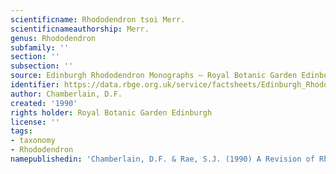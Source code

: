 ```yaml
---
scientificname: Rhododendron tsoi Merr.
scientificnameauthorship: Merr.
genus: Rhododendron
subfamily: ''
section: ''
subsection: ''
source: Edinburgh Rhododendron Monographs – Royal Botanic Garden Edinburgh
identifier: https://data.rbge.org.uk/service/factsheets/Edinburgh_Rhododendron_Monographs.xhtml
author: Chamberlain, D.F.
created: '1990'
rights holder: Royal Botanic Garden Edinburgh
license: ''
tags:
- taxonomy
- Rhododendron
namepublishedin: 'Chamberlain, D.F. & Rae, S.J. (1990) A Revision of Rhododendron































































































































































































































































































































































































































































































































































































































































































































































































































































































































































































































































































































































































































































































































































































































































































































































































































































































































































































































































































































































































































































































































































































































































































































































































































































































































































































































































































































































































































































































































































































































































































































































































































































































































































































































































































































































































































































































































































































































































































































































































































































































































































































































































































































































































































































































































































































































































































































































































































































































































































































































































































































































































































































































































































































































































































































































































































































































































































































































































































































































































































































































































































































































































































































































































































































































































































































































































































































































































































































































































































































































































































































































































































































































































































































































































































































































































































































































































































































































































































































































































































































































































































































































































































































































































































































































































  IV































































































































































































































































































































































































































































































































































































































































































































































































































































































































































































































































































































































































































































































































































































































































































































































































































































































































































































































































































































































































































































































































































































































































































































































































































































































































































































































































































































































































































































































































































































































































































































































































































































































































































































































































































































































































































































































































































































































































































































































































































































































































































































































































































































































































































































































































































































































































































































































































































































































































































































































































































































































































































































































































































































































































































































































































































































































































































































































































































































































































































































































































































































































































































































































































































































































































































































































































































































































































































































































































































































































































































































































































































































































































































































































































































































































































































































































































































































































































































































































































































































































































































































































































































































































































































































































































































































































































































































































































































































































































































































































































































































































































































































































































































































































































































































































































































































































































































































































































































































































































































































































































































































































































































































































































































































































































































































































































































































































































































































































































































































































































































































































































































































































































































































































































































































































































































































































































































































































































































































































































































































































































































































































































































































































































































































































































































































































































































































































































































































































































































































































































































































































































































































































































































































































































































































































































































































































































































































































































































































































































































































































































































































































































































































































































































































































































































































































































































































































































































































































































































































































































































































































































































































































































































































































































































































































































































































































































































































































































































































































































































































































































































































































































































































































































































































































































































































































































































































































































































































































































































































































































  Subgenus Tsutsusi. Edinburgh Journal of Botany 47(2):136'
doi: ''
wfo_id: wfo-0001047946
wfo_parent_id: ''
wfo_accepted_id: ''
ipni_id: urn:lsid:ipni.org:names:333518-1
verified: null
---
```

### _{{ page.scientificname }}_ {{ page.scientificauthorship }}
 {{ page.namepublishedin }}

{{ page.subfamily }} {{ page.section }} {{ page.subsection }}

**WFO ID:** [{{ page.wfo_id }}](https://list.worldfloraonline.org/{{ page.wfo_id }})

**IPNI ID:** [{{ page.ipni_id }}](https://www.ipni.org/n/{{ page.ipni_id }})

Verified by: {{ page.verified }}

 {{ page.namepublishedin }}

{{ page.subfamily }} {{ page.section }} {{ page.subsection }}

**WFO ID:** [{{ page.wfo_id }}](https://list.worldfloraonline.org/{{ page.wfo_id }})

**IPNI ID:** [{{ page.ipni_id }}](https://www.ipni.org/n/{{ page.ipni_id }})

Verified by: {{ page.verified }}



Shrub, l-2m; young shoots covered with adpressed brownish strigose hairs. Leaves thinly to thickly coriaceous, monomorphic ? to dimorphic, elliptic to broadly ovate; spring leaves 1.3-2.2 x 0.6-1,4cm, 1.5-2.2 x as long as broad, apex rounded to acuminate, margin entire, upper surface sparsely villose to setose when young, soon glabrescent, lower surface with scattered brown strigose hairs arising from bulbous bases, especially on midrib; petioles 2~4mm, densely strigose. Inflorescence 3-5~flowered; pedicels 2-6mm, densely strigose. Calyx 3-5mm, indumentum as for pedicels, lobes c.3mm. Corolla funnel-campanulate, 12.5-20mm, rose to purple, with darker flecks on upper lobe; tube 3-9mm long, c.3mm wide, hairy on the inner surface, glabrous on outer surface. Stamens 5, filaments minutely pubescent below. Ovary densely strigose; style glabrous. Capsule 9-10 x 5-6mm, densely strigose.

## Distribution


## Altitude


## Habitat


## Nomenclatural History

                       
## Notes


## References

_No additional reference available._
